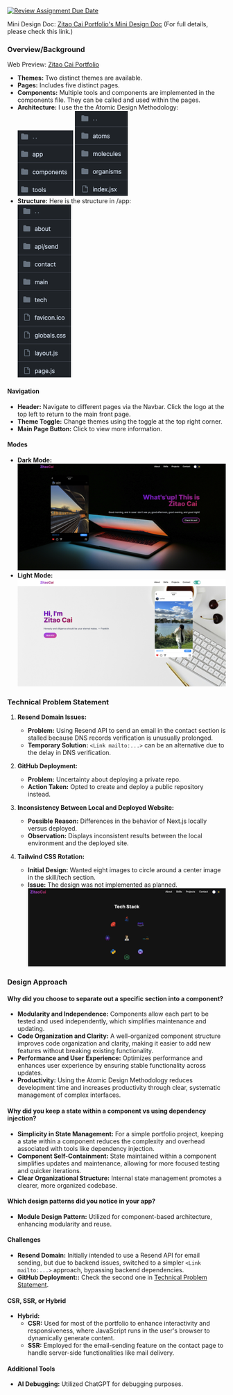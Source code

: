 [![Review Assignment Due Date](https://classroom.github.com/assets/deadline-readme-button-24ddc0f5d75046c5622901739e7c5dd533143b0c8e959d652212380cedb1ea36.svg)](https://classroom.github.com/a/HTz23s4q)

Mini Design Doc: [Zitao Cai Portfolio's Mini Design Doc](https://docs.google.com/document/d/1Zn0-Pr0wi5Bllz5X7PDCx_5e11ovmi0s-nUUhwyNaQE/edit) (For full details, please check this link.)

### Overview/Background

Web Preview: [Zitao Cai Portfolio](https://cztcffsni.github.io/NU-Portfolio-zitao/)

- **Themes:** Two distinct themes are available.
- **Pages:** Includes five distinct pages.
- **Components:** Multiple tools and components are implemented in the components file. They can be called and used within the pages.
- **Architecture:** I use the the Atomic Design Methodology: <br>![Structure 1](./mini-design-doc-images/1.png) ![Structure 2](./mini-design-doc-images/2.png)
- **Structure:** Here is the structure in /app: <br>![Structure 3](./mini-design-doc-images/3.png)

#### Navigation

- **Header:** Navigate to different pages via the Navbar. Click the logo at the top left to return to the main front page.
- **Theme Toggle:** Change themes using the toggle at the top right corner.
- **Main Page Button:** Click to view more information.

#### Modes

- **Dark Mode:** ![Dark Mode](./mini-design-doc-images/4.png)
- **Light Mode:** ![Light Mode](./mini-design-doc-images/5.png)

### Technical Problem Statement

1. **Resend Domain Issues:**

   - **Problem:** Using Resend API to send an email in the contact section is stalled because DNS records verification is unusually prolonged.
   - **Temporary Solution:** `<Link mailto:...>` can be an alternative due to the delay in DNS verification.

2. **GitHub Deployment:**

   - **Problem:** Uncertainty about deploying a private repo.
   - **Action Taken:** Opted to create and deploy a public repository instead.

3. **Inconsistency Between Local and Deployed Website:**

   - **Possible Reason:** Differences in the behavior of Next.js locally versus deployed.
   - **Observation:** Displays inconsistent results between the local environment and the deployed site.

4. **Tailwind CSS Rotation:**
   - **Initial Design:** Wanted eight images to circle around a center image in the skill/tech section.
   - **Issue:** The design was not implemented as planned. <br>![Tailwind CSS Rotation](./mini-design-doc-images/6.png)

### Design Approach

#### Why did you choose to separate out a specific section into a component?

- **Modularity and Independence:** Components allow each part to be tested and used independently, which simplifies maintenance and updating.
- **Code Organization and Clarity:** A well-organized component structure improves code organization and clarity, making it easier to add new features without breaking existing functionality.
- **Performance and User Experience:** Optimizes performance and enhances user experience by ensuring stable functionality across updates.
- **Productivity:** Using the Atomic Design Methodology reduces development time and increases productivity through clear, systematic management of complex interfaces.

#### Why did you keep a state within a component vs using dependency injection?

- **Simplicity in State Management:** For a simple portfolio project, keeping a state within a component reduces the complexity and overhead associated with tools like dependency injection.
- **Component Self-Containment:** State maintained within a component simplifies updates and maintenance, allowing for more focused testing and quicker iterations.
- **Clear Organizational Structure:** Internal state management promotes a clearer, more organized codebase.

#### Which design patterns did you notice in your app?

- **Module Design Pattern:** Utilized for component-based architecture, enhancing modularity and reuse.

#### Challenges

- **Resend Domain:** Initially intended to use a Resend API for email sending, but due to backend issues, switched to a simpler `<Link mailto:...>` approach, bypassing backend dependencies.
- **GitHub Deployment::** Check the second one in [Technical Problem Statement](#technical-problem-statement).

#### CSR, SSR, or Hybrid

- **Hybrid:**
  - **CSR:** Used for most of the portfolio to enhance interactivity and responsiveness, where JavaScript runs in the user's browser to dynamically generate content.
  - **SSR:** Employed for the email-sending feature on the contact page to handle server-side functionalities like mail delivery.

#### Additional Tools

- **AI Debugging:** Utilized ChatGPT for debugging purposes.
